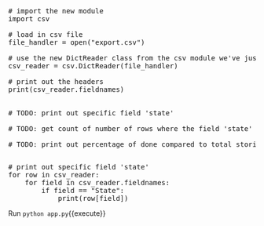 <pre class="file" data-filename="app.py" data-target="replace">
# import the new module
import csv

# load in csv file
file_handler = open("export.csv")

# use the new DictReader class from the csv module we've just read about
csv_reader = csv.DictReader(file_handler)

# print out the headers
print(csv_reader.fieldnames)


# TODO: print out specific field 'state'

# TODO: get count of number of rows where the field 'state' is 'done'

# TODO: print out percentage of done compared to total stories

</pre>

<pre class="file" data-filename="app.py" data-target="insert" data-marker="# TODO: print out specific field 'state'">
# print out specific field 'state'
for row in csv_reader:
    for field in csv_reader.fieldnames:
        if field == "State":
            print(row[field])
</pre>

Run `python app.py`{{execute}}
